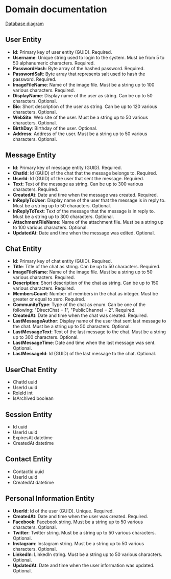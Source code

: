 # Domain documentation

[Database diagram](https://dbdiagram.io/d/60d66a13dd6a597148203e6b)

## User Entity

- **Id**: Primary key of user entity (GUID). Required.
- **Username**: Unique string used to login to the system. Must be from 5 to 50 alphanumeric characters. Required.
- **PasswordHash**: Byte array of the hashed password. Required.
- **PasswordSalt**: Byte array that represents salt used to hash the password. Required.
- **ImageFileName**: Name of the image file. Must be a string up to 100 various characters. Required.
- **DisplayName**: Display name of the user as string. Can be up to 50 characters. Optional.
- **Bio**: Short description of the user as string. Can be up to 120 various characters. Optional.
- **WebSite**: Web site of the user. Must be a string up to 50 various characters. Optional.
- **BirthDay**: Birthday of the user. Optional.
- **Address**: Address of the user. Must be a string up to 50 various characters. Optional.

## Message Entity

- **Id**: Primary key of message entity (GUID). Required.
- **ChatId**: Id (GUID) of the chat that the message belongs to. Required.
- **UserId**: Id (GUID) of the user that sent the message. Required.
- **Text**: Text of the message as string. Can be up to 300 various characters. Required.
- **CreatedAt**: Date and time when the message was created. Required.
- **InReplyToUser**: Display name of the user that the message is in reply to. Must be a string up to 50 characters.
  Optional.
- **InReplyToText**: Text of the message that the message is in reply to. Must be a string up to 300 characters.
  Optional.
- **AttachmentFileName**: Name of the attachment file. Must be a string up to 100 various characters. Optional.
- **UpdatedAt**: Date and time when the message was edited. Optional.

## Chat Entity

- **Id**: Primary key of chat entity (GUID). Required.
- **Title**: Title of the chat as string. Can be up to 50 characters. Required.
- **ImageFileName**: Name of the image file. Must be a string up to 50 various characters. Required.
- **Description**: Short description of the chat as string. Can be up to 150 various characters. Required.
- **MembersCount**: Number of members in the chat as integer. Must be greater or equal to zero. Required.
- **CommunityType**: Type of the chat as enum. Can be one of the following: "DirectChat = 1", "PublicChannel = 2".
  Required.
- **CreatedAt**: Date and time when the chat was created. Required.
- **LastMessageAuthor**: Display name of the user that sent last message to the chat. Must be a string up to 50
  characters.
  Optional.
- **LastMessageText**: Text of the last message to the chat. Must be a string up to 300 characters. Optional.
- **LastMessageTime**: Date and time when the last message was sent. Optional.
- **LastMessageId**: Id (GUID) of the last message to the chat. Optional.

## UserChat Entity

- ChatId uuid
- UserId uuid
- RoleId int
- IsArchived boolean

## Session Entity

- Id uuid
- UserId uuid
- ExpiresAt datetime
- CreatedAt datetime

## Contact Entity

- ContactId uuid
- UserId uuid
- CreatedAt datetime

## Personal Information Entity

- **UserId**: Id of the user (GUID). Unique. Required.
- **CreatedAt**: Date and time when the user was created. Required.
- **Facebook**: Facebook string. Must be a string up to 50 various characters. Optional.
- **Twitter**: Twitter string. Must be a string up to 50 various characters. Optional.
- **Instagram**: Instagram string. Must be a string up to 50 various characters. Optional.
- **LinkedIn**: LinkedIn string. Must be a string up to 50 various characters. Optional.
- **UpdatedAt**: Date and time when the user information was updated. Optional.

